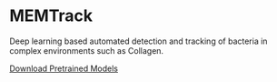# MEMTrack
Deep learning based automated detection and tracking of bacteria in complex environments such as Collagen.

[Download Pretrained Models](https://drive.google.com/file/d/1agsLD5HV_VmDNpDhjHXTCAVmGUm2IQ6p/view?usp=sharing)
